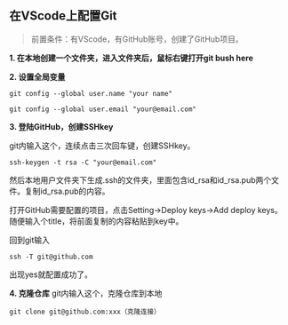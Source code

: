 ## 在VScode上配置Git

> 前置条件：有VScode，有GitHub账号，创建了GitHub项目。

**1. 在本地创建一个文件夹，进入文件夹后，鼠标右键打开git bush here**

**2. 设置全局变量**
~~~
git config --global user.name "your name"

git config --global user.email "your@email.com"
~~~

**3. 登陆GitHub，创建SSHkey**

git内输入这个，连续点击三次回车键，创建SSHkey。
~~~
ssh-keygen -t rsa -C "your@email.com"
~~~
然后本地用户文件夹下生成.ssh的文件夹，里面包含id_rsa和id_rsa.pub两个文件。复制id_rsa.pub的内容。

打开GitHub需要配置的项目，点击Setting->Deploy keys->Add deploy keys。随便输入个title，将前面复制的内容粘贴到key中。

回到git输入
~~~
ssh -T git@github.com
~~~
出现yes就配置成功了。

**4. 克隆仓库**
git内输入这个，克隆仓库到本地
~~~
git clone git@github.com:xxx（克隆连接）
~~~


